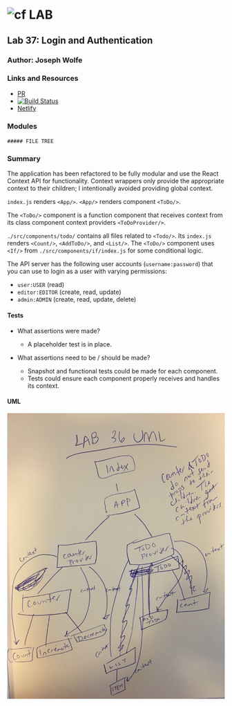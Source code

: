 ![cf](http://i.imgur.com/7v5ASc8.png) LAB
============================================================================    

## Lab 37: Login and Authentication

### Author: Joseph Wolfe

### Links and Resources
* [PR](https://github.com/charmedsatyr-401-advanced-javascript/lab-37/pull/1)
* [![Build Status](https://travis-ci.com/charmedsatyr-401-advanced-javascript/lab-37.svg?branch=submission)](https://travis-ci.com/charmedsatyr-401-advanced-javascript/lab-37)
* [Netlify]()

### Modules
```
##### FILE TREE

```
### Summary
The application has been refactored to be fully modular and use the React Context API for functionality. Context wrappers only provide the appropriate context to their children; I intentionally avoided providing global context.

`index.js` renders `<App/>`.
`<App/>` renders component `<ToDo/>`.

The `<ToDo/>` component is a function component that receives context from its class component context providers `<ToDoProvider/>`.

`./src/components/todo/` contains all files related to `<Todo/>`. Its `index.js` renders `<Count/>`, `<AddToDo/>`, and `<List/>`. The `<ToDo/>` component uses `<If/>` from `./src/components/if/index.js` for some conditional logic.

The API server has the following user accounts (`username:password`) that you can use to login as a user with varying permissions:
* `user:USER` (read)
* `editor:EDITOR` (create, read, update)
* `admin:ADMIN` (create, read, update, delete)

#### Tests
* What assertions were made?
  * A placeholder test is in place.

* What assertions need to be / should be made?
  * Snapshot and functional tests could be made for each component.
  * Tests could ensure each component properly receives and handles its context.

#### UML
![UML](assets/uml.jpg)  
